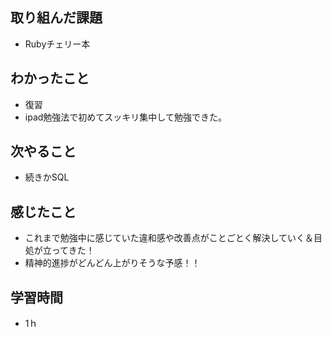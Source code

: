 ## 取り組んだ課題
- Rubyチェリー本

## わかったこと
- 復習
- ipad勉強法で初めてスッキリ集中して勉強できた。

## 次やること
- 続きかSQL

## 感じたこと
- これまで勉強中に感じていた違和感や改善点がことごとく解決していく＆目処が立ってきた！
- 精神的進捗がどんどん上がりそうな予感！！

## 学習時間
- 1ｈ
